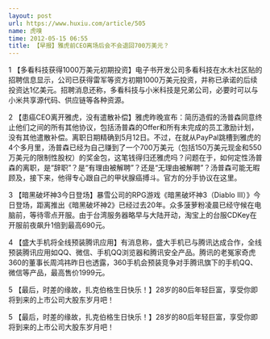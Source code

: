 ```yaml
---
layout: post
url: https://www.huxiu.com/article/505
name: 虎嗅
time: 2012-05-15 06:55
title: 【早报】雅虎前CEO离场后会不会退回700万美元？
---
```

1 【多看科技获得1000万美元初期投资】电子书开发公司多看科技在水木社区贴的招聘信息显示，公司已获得雷军等资方初期1000万美元投资，并称已承诺的后续投资达1亿美元。招聘消息还称，多看科技与小米科技是兄弟公司，必要时可以与小米共享源代码、供应链等各种资源。

2 【患癌CEO离开雅虎，没有遣散补偿】雅虎昨晚宣布：简历造假的汤普森同意终止他们之间的所有其他协议，包括汤普森的Offer和所有未完成的员工激励计划，没有其他遣散补偿。离职日期精确到5月12日。不过，在就从PayPal跳槽到雅虎的4个多月里，汤普森已经为自己赚到了一个700万美元（包括150万美元现金和550万美元的限制性股权）的奖金包，这笔钱得归还雅虎吗？问题在于，如何定性汤普森的离职，是“辞职”？是“有理由被解聘”？还是“无理由被解聘”？汤普森可能无暇顾及，接下来，他得专心跟自己的甲状腺癌搏斗。官方的分手协议在这里。

3 【暗黑破坏神3今日登场】暴雪公司的RPG游戏《暗黑破坏神3（Diablo III）》今日登场，距离推出《暗黑破坏神2》已经过去20年。众多菠萝粉凌晨已经守候在电脑前，等待零点开服。由于台湾服务器略早与大陆开动，淘宝上的台服CDKey在开服前夜飙升1倍到最高690元。

4 【盛大手机将全线预装腾讯应用】有消息称，盛大手机已与腾讯达成合作，全线预装腾讯应用如QQ、微信、手机QQ浏览器和腾讯安全产品。腾讯的老冤家奇虎360的董事长周鸿祎昨日也透露，360手机会预装竞争对手腾讯旗下的手机QQ、微信等产品，最高售价1999元。

5 【最后，时差的缘故，扎克伯格生日快乐！】28岁的80后年轻巨富，享受你即将到来的上市公司大股东岁月吧！

5 【最后，时差的缘故，扎克伯格生日快乐！】28岁的80后年轻巨富，享受你即将到来的上市公司大股东岁月吧！

